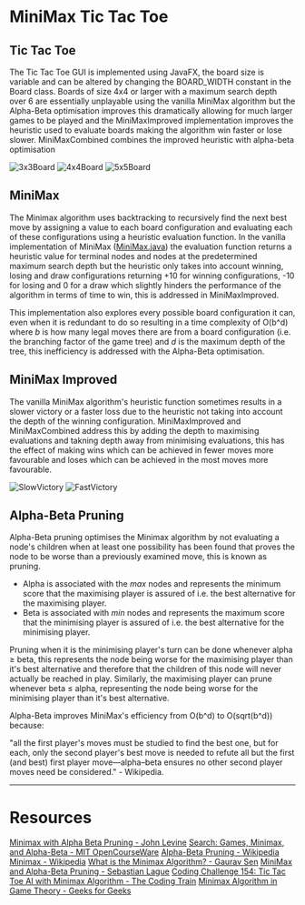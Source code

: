 # MiniMax Tic Tac Toe



## Tic Tac Toe

The Tic Tac Toe GUI is implemented using JavaFX, the board size is variable and can be altered by changing the BOARD_WIDTH constant in the Board class. Boards of size 4x4 or larger with a maximum search depth over 6 are essentially unplayable using the vanilla MiniMax algorithm but the Alpha-Beta optimisation improves this dramatically allowing for much larger games to be played and the MiniMaxImproved implementation improves the heuristic used to evaluate boards making the algorithm win faster or lose slower. MiniMaxCombined combines the improved heuristic with alpha-beta optimisation

 ![3x3Board](https://github.com/DavidHurst/MiniMax-TicTacToe-Java/blob/master/Images/3x3Board.PNG "3x3Board")  ![4x4Board](https://github.com/DavidHurst/MiniMax-TicTacToe-Java/blob/master/Images/4x4Board.PNG "4x4Board")  ![5x5Board](https://github.com/DavidHurst/MiniMax-TicTacToe-Java/blob/master/Images/5x5Board.PNG "5x5Board")



## MiniMax

The Minimax algorithm uses backtracking to recursively find the next best move by assigning a value to each board configuration and evaluating each of these configurations using a heuristic evaluation function. In the vanilla implementation of MiniMax ([MiniMax.java](http://minimax.java)) the evaluation function returns a heuristic value for terminal nodes and nodes at the predetermined maximum search depth but the heuristic only takes into account winning, losing and draw configurations returning +10 for winning configurations, -10 for losing and 0 for a draw which slightly hinders the performance of the algorithm in terms of time to win, this is addressed in MiniMaxImproved. 

This implementation also explores every possible board configuration it can, even when it is redundant to do so resulting in a time complexity of O(b^d) where *b* is how many legal moves there are from a board configuration (i.e. the branching factor of the game tree) and *d* is the maximum depth of the tree, this inefficiency is addressed with the Alpha-Beta optimisation.



## MiniMax Improved

The vanilla MiniMax algorithm's heuristic function sometimes results in a slower victory or a faster loss due to the heuristic not taking into account the depth of the winning configuration. MiniMaxImproved and MiniMaxCombined address this by adding the depth to maximising evaluations and takning depth away from minimising evaluations, this has the effect of making wins which can be achieved in fewer moves more favourable and loses which can be achieved in the most moves more favourable.

 ![SlowVictory](https://github.com/DavidHurst/MiniMax-TicTacToe-Java/blob/master/Images/SlowVictory.gif "SlowVictory") ![FastVictory](https://github.com/DavidHurst/MiniMax-TicTacToe-Java/blob/master/Images/FastVictory.gif "FastVictory")



## Alpha-Beta Pruning

Alpha-Beta pruning optimises the Minimax algorithm by not evaluating a node's children when at least one possibility has been found that proves the node to be worse than a previously examined move, this is known as pruning.

- Alpha is associated with the *max* nodes and represents the minimum score that the maximising player is assured of i.e. the best alternative for the maximising player.
- Beta is associated with *min* nodes and represents the maximum score that the minimising player is assured of i.e. the best alternative for the minimising player.

Pruning when it is the minimising player's turn can be done whenever alpha ≥ beta, this represents the node being worse for the maximising player than it's best alternative and therefore that the children of this node will never actually be reached in play. Similarly, the maximising player can prune whenever beta ≤ alpha, representing the node being worse for the minimising player than it's best alternative. 

Alpha-Beta improves MiniMax's efficiency from O(b^d) to O(sqrt(b^d)) because:

"all the first player's moves must be studied to find the best one, but for each, only the second player's best move is needed to refute all but the first (and best) first player move—alpha–beta ensures no other second player moves need be considered." - Wikipedia.

---

# Resources
[Minimax with Alpha Beta Pruning - John Levine](https://www.youtube.com/watch?v=zp3VMe0Jpf8)
[Search: Games, Minimax, and Alpha-Beta - MIT OpenCourseWare](https://www.youtube.com/watch?v=STjW3eH0Cik)
[Alpha-Beta Pruning - Wikipedia](https://en.wikipedia.org/wiki/Alpha%E2%80%93beta_pruning)
[Minimax - Wikipedia](https://en.wikipedia.org/wiki/Minimax)
[What is the Minimax Algorithm? - Gaurav Sen](https://www.youtube.com/watch?v=KU9Ch59-4vw)
[MiniMax and Alpha-Beta Pruning - Sebastian Lague](https://www.youtube.com/watch?v=l-hh51ncgDI)
[Coding Challenge 154: Tic Tac Toe AI with Minimax Algorithm - The Coding Train](https://www.youtube.com/watch?v=trKjYdBASyQ)
[Minimax Algorithm in Game Theory - Geeks for Geeks](https://www.geeksforgeeks.org/minimax-algorithm-in-game-theory-set-3-tic-tac-toe-ai-finding-optimal-move/?ref=lbp)
